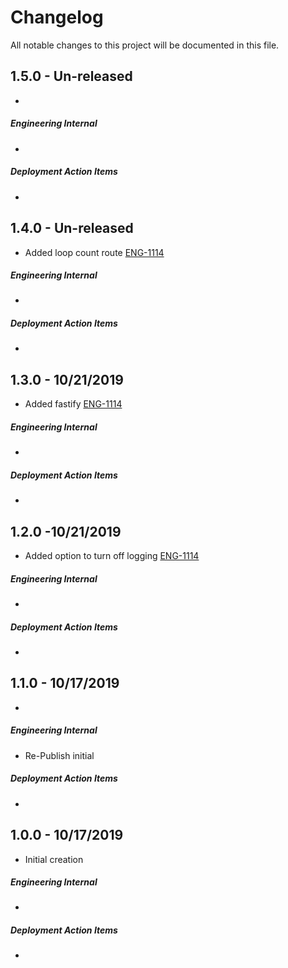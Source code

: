 # Changelog

All notable changes to this project will be documented in this file.

## 1.5.0 - Un-released

-   

##### Engineering Internal

-   

##### Deployment Action Items

-   


## 1.4.0 - Un-released

-   Added loop count route [ENG-1114](https://abedev.atlassian.net/browse/ENG-1114)

##### Engineering Internal

-   

##### Deployment Action Items

-   



## 1.3.0 - 10/21/2019

-   Added fastify [ENG-1114](https://abedev.atlassian.net/browse/ENG-1114)

##### Engineering Internal

-   

##### Deployment Action Items

-   


## 1.2.0 -10/21/2019


-   Added option to turn off logging  [ENG-1114](https://abedev.atlassian.net/browse/ENG-1114)

##### Engineering Internal

-   

##### Deployment Action Items

-   



## 1.1.0 - 10/17/2019

-   

##### Engineering Internal

-   Re-Publish initial

##### Deployment Action Items

-   


## 1.0.0 - 10/17/2019

-   Initial creation

##### Engineering Internal

-   

##### Deployment Action Items

-   
